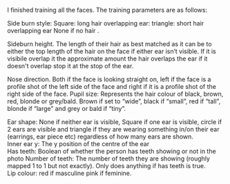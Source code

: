 I finished training all the faces. The training parameters are as follows:

Side burn style: Square: long hair overlapping ear: triangle: short hair overlapping ear 
None if no hair . 

Sideburn height. The length of their hair as best matched as it can be to either the top length of the hair on the face if either ear isn’t visible.
If it is visibile overlap it  the approximate amount the hair overlaps the ear if it doesn't overlap stop it at the stop of the ear.

Nose direction. Both if the face is looking straight on, left if the face is a profile shot of the left side of the face and right if it is a profile shot of the right side of the face. 
Pupil size: Represents the hair colour of black, brown, red, blonde or grey/bald.
Brown if set to “wide”, black if “small”, red if “tall”, blonde if “large” and grey or bald if “tiny”. 
 

Ear shape: None if neither ear is visible, Square if one ear is visible, circle if 2 ears are visible and triangle if they are wearing something in/on their ear (earrings, ear piece etc)  regardless of how many ears are shown.  
Inner ear y: The y position of the centre of the ear  
Has teeth: Boolean of whether the person has teeth showing or not in the photo
Number of teeth: The number of teeth they are showing (roughly mapped 1 to 1 but not exactly). Only does anything if has teeth is true.   
Lip colour: red if masculine pink if feminine.  
